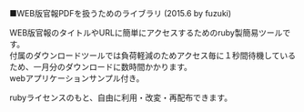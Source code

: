 ■WEB版官報PDFを扱うためのライブラリ (2015.6 by fuzuki)  
  
WEB版官報のタイトルやURLに簡単にアクセスするためのruby製簡易ツールです。  
付属のダウンロードツールでは負荷軽減のためアクセス毎に１秒間待機しているため、一月分のダウンロードに数時間かかります。  
webアプリケーションサンプル付き。  
  
rubyライセンスのもと、自由に利用・改変・再配布できます。
